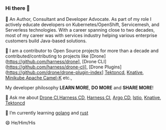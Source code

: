 ### Hi there 👋

<!--
**kameshsampath/kameshsampath** is a ✨ _special_ ✨ repository because its `README.md` (this file) appears on your GitHub profile.

Here are some ideas to get you started:

- 🔭 I’m currently working on ...
- 🌱 I’m currently learning ...
- 👯 I’m looking to collaborate on ...
- 🤔 I’m looking for help with ...
- 💬 Ask me about ...
- 📫 How to reach me: ...
- 😄 Pronouns: ...
- ⚡ Fun fact: ...
-->

🔭 An Author, Consultant and Developer Advocate. As part of my role I actively educate developers on Kubernetes/OpenShift, Servicemesh, and Serverless technologies. With a career spanning close to two decades, most of my career was with services industry helping various enterprise customers build Java-based solutions. 

👯 I am a contributor to Open Source projects for more than a decade and contributed/contributing to projects like [Drone](https://github.com/harness/drone], [Drone CLI](https://github.com/harness/drone-cli], [Drone Plugins](https://github.com/drone/drone-plugin-index] [Tektoncd](https://tekton.dev/), [Knative](https://knative.dev), [Minikube](https://minikube.sigs.k8s.io/docs/),[Apache Camel-K](https://camel.apache.org/camel-k/1.7.x/index.html) etc., 

My developer philosophy **LEARN MORE**, **DO MORE** and **SHARE MORE**!

💬 Ask me about [Drone CI](https://drone.io),[Harness CD](https://harness.io/products/continuous-delivery/), [Harness CI](https://harness.io/products/continuous-integration/), [Argo CD](https://argo-cd.readthedocs.io/en/stable/), [Istio](https://istio.io), [Knative](https://knative.dev), [Tektoncd](https://tekton.dev/)

🌱 I’m currently learning [golang](https://go.dev/) and [rust](https://rust-lang.org)
 
😄 He/Him/His
